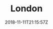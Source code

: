 ---
title: "London"
date: 2018-11-11T21:15:57Z
draft: false
description: ""
type: post
region: "Europe"
country: "United Kingdom"
---